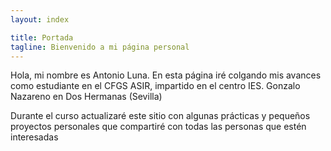 ```yaml
---
layout: index

title: Portada
tagline: Bienvenido a mi página personal
---
```


Hola, mi nombre es Antonio Luna. En esta página iré colgando mis avances como estudiante en el CFGS ASIR, impartido en el centro IES. Gonzalo Nazareno en Dos Hermanas (Sevilla)


Durante el curso actualizaré este sitio con algunas prácticas y pequeños proyectos personales que compartiré con todas las personas que estén interesadas